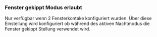 ﻿### Fenster gekippt Modus erlaubt

Nur verfügbar wenn 2 Fensterkontake konfiguriert wurden.
Über diese Einstellung wird konfiguriert ob während des aktiven Nachtmodus die Fenster gekippt Stellung verwendet wird.

